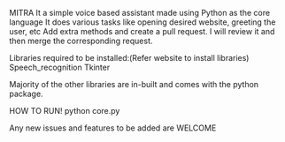 MITRA
It a simple voice based assistant made using Python as the core language
It does various tasks like opening desired website, greeting the user, etc
Add extra methods and create a pull request. I will review it and then merge the corresponding request.

Libraries required to be installed:(Refer website to install libraries)
Speech_recognition
Tkinter

Majority of the other libraries are in-built and comes with the python package.

HOW TO RUN!
python core.py

Any new issues and features to be added are WELCOME




